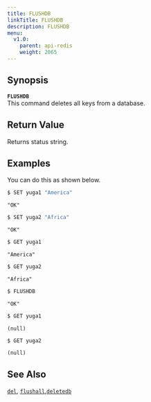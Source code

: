 ```yaml
---
title: FLUSHDB
linkTitle: FLUSHDB
description: FLUSHDB
menu:
  v1.0:
    parent: api-redis
    weight: 2065
---
```


## Synopsis
<b>`FLUSHDB`</b><br>
This command deletes all keys from a database.

## Return Value
Returns status string.

## Examples

You can do this as shown below.

```sh
$ SET yuga1 "America"
```

```
"OK"
```

```sh
$ SET yuga2 "Africa"
```

```
"OK"
```

```sh
$ GET yuga1
```

```
"America"
```

```sh
$ GET yuga2
```

```
"Africa"
```

```sh
$ FLUSHDB
```

```
"OK"
```

```sh
$ GET yuga1
```

```
(null)
```

```sh
$ GET yuga2
```

```
(null)
```

## See Also
[`del`](../del/), [`flushall`](../flushall/),[`deletedb`](../deletedb/)
